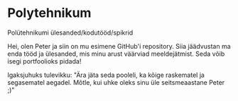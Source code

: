 # Polytehnikum
Polütehnikumi ülesanded/kodutööd/spikrid

Hei, olen Peter ja siin on mu esimene GitHub'i repository. 
Siia jäädvustan ma enda tööd ja ülesanded, mis minu arust väärviad meeldejätmist. Seda võib isegi portfoolioks pidada!

Igaksjuhuks tulevikku: "Ära jäta seda pooleli, ka kõige raskematel ja segasematel aegadel. Mõtle, kui uhke oleks sinu üle seitsmeaastane Peter ;)"
